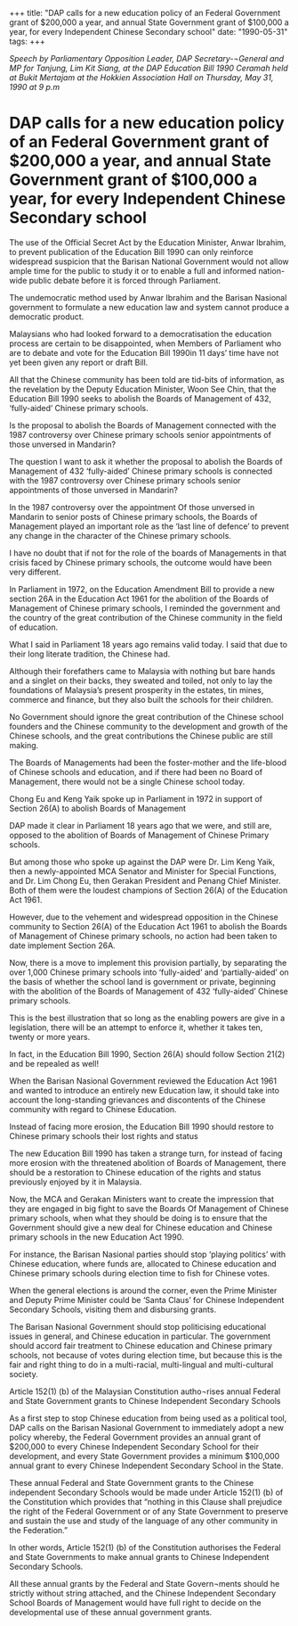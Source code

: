 +++ 
title: "DAP calls for a new education policy of an Federal Government grant of $200,000 a year, and annual State Government grant of $100,000 a year, for every Independent Chinese Secondary school"
date: "1990-05-31"
tags:
+++

_Speech by Parliamentary Opposition Leader, DAP Secretary-¬General and MP for Tanjung, Lim Kit Siang, at the DAP Education Bill 1990 Ceramah held at Bukit Mertajam at the Hokkien Association Hall on Thursday, May 31, 1990 at 9 p.m_

# DAP calls for a new education policy of an Federal Government grant of $200,000 a year, and annual State Government grant of $100,000 a year, for every Independent Chinese Secondary school

The use of the Official Secret Act by the Education Minister, Anwar lbrahim, to prevent publication of  the Education Bill 1990 can only reinforce widespread suspicion that the Barisan National Government would not allow ample time for the public to study it or to enable a full and informed nation-wide public debate before it is forced through Parliament.</u>

The undemocratic method used by Anwar Ibrahim and the Barisan Nasional government to formulate a new education law and system cannot produce a democratic product.

Malaysians who had looked forward to a democratisation the education process are certain to be disappointed, when Members of Parliament who are to debate and vote for the Education Bill 1990in 11 days’ time have not yet been given any report or draft Bill.

All that the Chinese community has been told are tid-bits of information, as the revelation by the Deputy Education Minister, Woon See Chin, that the Education Bill 1990 seeks to abolish the Boards of Management of 432, ‘fully-aided’ Chinese primary schools.

Is the proposal to abolish the Boards of Management connected with the 1987 controversy over Chinese primary schools senior appointments of those unversed in Mandarin?

The question I want to ask it whether the proposal to abolish the Boards of Management of 432 ‘fully-aided’ Chinese primary schools is connected with the 1987 controversy over Chinese primary schools senior appointments of those unversed in Mandarin?

In the 1987 controversy over the appointment Of those unversed in Mandarin to senior posts of Chinese primary schools, the Boards of Management played an important role as the ‘last line of defence’ to prevent any change in the character of the Chinese primary schools.

I have no doubt that if not for the role of the boards of Managements in that crisis faced by Chinese primary schools, the outcome would have been very different.

In Parliament in 1972, on the Education Amendment Bill to provide a new section 26A in the Education Act 1961 for the abolition of the Boards of Management of Chinese primary schools, I reminded the government and the country of the great contribution of the Chinese community in the field of education.

What I said in Parliament 18 years ago remains valid today. I said that due to their long literate tradition, the Chinese had.

Although their forefathers came to Malaysia with nothing but bare hands and a singlet on their backs, they sweated and toiled, not only to lay the foundations of Malaysia’s present prosperity in the estates, tin mines, commerce and finance, but they also built the schools for their children.

No Government should ignore the great contribution of the Chinese school founders and the Chinese community to the development and growth of the Chinese schools, and the great contributions the Chinese public are still making. 

The Boards of Managements had been the foster-mother and the life-blood of Chinese schools and education, and if there had been no Board of Management, there would not be a single Chinese school today.

Chong Eu and Keng Yaik spoke up in Parliament in 1972 in support of Section 26(A) to abolish Boards of Management

DAP made it clear in Parliament 18 years ago that we were, and still are, opposed to the abolition of Boards of Management of Chinese Primary schools.

But among those who spoke up against the DAP were Dr. Lim Keng Yaik, then a newly-appointed MCA Senator and Minister for Special Functions, and Dr. Lim Chong Eu, then Gerakan President and Penang Chief Minister. Both of them were the loudest champions of Section 26(A) of the Education Act 1961.

However, due to the vehement and widespread opposition in the Chinese community to Section 26(A) of the Education Act 1961 to abolish the Boards of Management of Chinese primary schools, no action had been taken to date implement Section 26A.

Now, there is a move to implement this provision partially, by separating the over 1,000 Chinese primary schools into ‘fully-aided’ and ‘partially-aided’ on the basis of whether the school land is government or private, beginning with the abolition of the Boards of Management of 432 ‘fully-aided’ Chinese primary schools.

This is the best illustration that so long as the enabling powers are give in a legislation, there will be an attempt to enforce it, whether it takes ten, twenty or more years.

In fact, in the Education Bill 1990, Section 26(A) should follow Section 21(2) and be repealed as well!

When the Barisan Nasional Government reviewed the Education Act 1961 and wanted to introduce an entirely new Education law, it should take into account the long-standing grievances and discontents of the Chinese community with regard to Chinese Education.

Instead of facing more erosion, the Education Bill 1990 should restore to Chinese primary schools their lost rights and status

The new Education Bill 1990 has taken a strange turn, for instead of facing more erosion with the threatened abolition of Boards of Management, there should be a restoration to Chinese education of the rights and status previously enjoyed by it in Malaysia.

Now, the MCA and Gerakan Ministers want to create the impression that they are engaged in  big fight to save the Boards Of Management of Chinese primary schools, when what they should be doing is to ensure that the Government should give a new deal for Chinese education and Chinese primary schools in the new Education Act 1990.

For instance, the Barisan Nasional parties should stop ‘playing politics’ with Chinese education, where funds are, allocated to Chinese education and Chinese primary schools during election time to fish for Chinese votes.

When the general elections is around the corner, even the Prime Minister and Deputy Prime Minister could be ‘Santa Claus’ for Chinese Independent Secondary Schools, visiting them and disbursing grants.

The Barisan Nasional Government should stop politicising educational issues in general, and Chinese education in particular. The government should accord fair treatment to Chinese education and Chinese primary schools, not because of votes during election time, but because this is the fair and right thing to do in a multi-racial, multi-lingual and multi-cultural society.

Article 152(1) (b) of the Malaysian Constitution autho¬rises annual Federal and State Government grants to Chinese Independent Secondary Schools 

As a first step to stop Chinese education from being used as a political tool, DAP calls on the Barisan Nasional Government to immediately adopt a new policy whereby, the Federal Government provides an annual grant of $200,000 to every Chinese Independent Secondary School for their development, and every State Government provides a minimum $100,000 annual grant to every Chinese Independent Secondary School in the State.

These annual Federal and State Government grants to the Chinese independent Secondary Schools would be made under Article 152(1) (b) of the Constitution which provides that “nothing in this Clause shall prejudice the right of the Federal Government or of any State Government to preserve and sustain the use and study of the language of any other community in the Federation.”

In other words, Article 152(1) (b) of the Constitution authorises the Federal and State Governments to make annual grants to Chinese Independent Secondary Schools.

All these annual grants by the Federal and State Govern¬ments should he strictly without string attached, and the Chinese Independent Secondary School Boards of Management would have full right to decide on the developmental use of these annual government grants.
 
